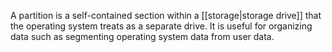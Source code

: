 A partition is a self-contained section within a [[storage|storage drive]] that the operating system treats as a separate drive. It is useful for organizing data such as segmenting operating system data from user data.